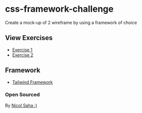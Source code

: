 # css-framework-challenge

Create a mock-up of 2 wireframe by using a framework of choice

## View Exercises

- [Exercise 1](https://wisecoding.github.io/css-framework-challenge/index.html)
- [Exercise 2](https://wisecoding.github.io/css-framework-challenge/part2.html)

## Framework
- [Tailwind Framework](https://tailwindcss.com/)

### Open Sourced

By [Nicol Saha :)](https://github.com/NicolSaha)
